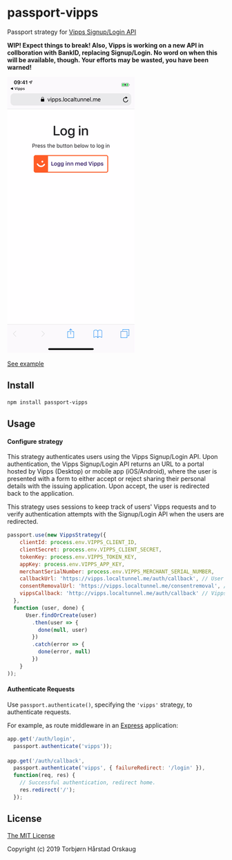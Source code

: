 # passport-vipps

Passport strategy for [Vipps Signup/Login API](https://github.com/vippsas/vipps-signuplogin-api)

**WIP! Expect things to break! Also, Vipps is working on a new API in collboration with BankID, replacing Signup/Login. No word on when this will be available, though. Your efforts may be wasted, you have been warned!**

![](example/Screengrab.gif)

[See example](example/README.md)

## Install
```sh
npm install passport-vipps
```
## Usage
#### Configure strategy
This strategy authenticates users using the Vipps Signup/Login API. Upon authentication, the Vipps Signup/Login API returns an URL to a portal hosted by Vipps (Desktop) or mobile app (iOS/Android), where the user is presented with a form to either accept or reject sharing their personal details with the issuing application. Upon accept, the user is redirected back to the application.

This strategy uses sessions to keep track of users' Vipps requests and to verify authentication attempts with the Signup/Login API when the users are redirected.

```js
passport.use(new VippsStrategy({
    clientId: process.env.VIPPS_CLIENT_ID,
    clientSecret: process.env.VIPPS_CLIENT_SECRET,
    tokenKey: process.env.VIPPS_TOKEN_KEY,
    appKey: process.env.VIPPS_APP_KEY,
    merchantSerialNumber: process.env.VIPPS_MERCHANT_SERIAL_NUMBER,
    callbackUrl: 'https://vipps.localtunnel.me/auth/callback', // User redirect
    consentRemovalUrl: 'https://vipps.localtunnel.me/consentremoval', // TODO: Document this
    vippsCallback: 'http://vipps.localtunnel.me/auth/callback' // Vipps service callback TODO: Implement this
  },
  function (user, done) {
      User.findOrCreate(user)
        .then(user => {
          done(null, user)
        })
        .catch(error => {
          done(error, null)
        })
    }
));
```
#### Authenticate Requests

Use `passport.authenticate()`, specifying the `'vipps'` strategy, to
authenticate requests.

For example, as route middleware in an [Express](http://expressjs.com/)
application:

```js
app.get('/auth/login',
  passport.authenticate('vipps'));

app.get('/auth/callback',
  passport.authenticate('vipps', { failureRedirect: '/login' }),
  function(req, res) {
    // Successful authentication, redirect home.
    res.redirect('/');
  });
```
## License

[The MIT License](http://opensource.org/licenses/MIT)

Copyright (c) 2019 Torbjørn Hårstad Orskaug

